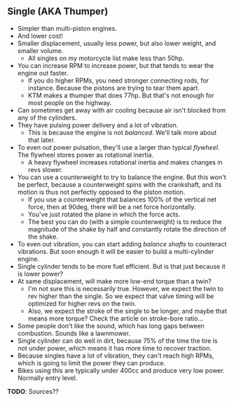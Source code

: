## Single (AKA Thumper)

- Simpler than multi-piston engines.
- And lower cost!
- Smaller displacement, usually less power, but also lower weight, and
  smaller volume.
  - All singles on my motorcycle list make less than 50hp.
- You can increase RPM to increase power, but that tends to wear the
  engine out faster.
  - If you do higher RPMs, you need stronger connecting rods, for
    instance. Because the pistons are trying to tear them apart.
  - KTM makes a thumper that does 77hp. But that's not enough for most
    people on the highway.
- Can sometimes get away with air cooling because air isn't blocked
  from any of the cylinders.
- They have pulsing power delivery and a lot of vibration.
  - This is because the engine is not _balanced_. We'll talk more
    about that later.
- To even out power pulsation, they'll use a larger than typical
  _flywheel_. The flywheel stores power as rotational inertia.
  - A heavy flywheel increases rotational inertia and makes changes in
    revs slower.
- You can use a counterweight to try to balance the engine. But this
  won't be perfect, because a counterweight spins with the crankshaft,
  and its motion is thus not perfectly opposed to the piston motion.
  - If you use a counterweight that balances 100% of the vertical net
    force, then at 90deg, there will be a net force horizontally.
  - You've just rotated the plane in which the force acts.
  - The best you can do (with a simple counterweight) is to reduce the
    magnitude of the shake by half and constantly rotate the direction
    of the shake.
- To even out vibration, you can start adding _balance shafts_ to
  counteract vibrations. But soon enough it will be easier to build a
  multi-cylinder engine.
- Single cylinder tends to be more fuel efficient. But is that just
  because it is lower power?
- At same displacement, will make more low-end torque than a twin?
  - I'm not sure this is necessarily true. However, we expect the twin
    to rev higher than the single. So we expect that valve timing will
    be optimized for higher revs on the twin.
  - Also, we expect the stroke of the single to be longer, and maybe
    that means more torque? Check the article on stroke-bore ratio...
- Some people don't like the sound, which has long gaps between
  combustion. Sounds like a lawnmower.
- Single cylinder can do well in dirt, because 75% of the time the tire
  is not under power, which means it has more time to recover traction.
- Because singles have a lot of vibration, they can't reach high RPMs,
  which is going to limit the power they can produce.
- Bikes using this are typically under 400cc and produce very low power.
  Normally entry level.

**TODO**: Sources??
